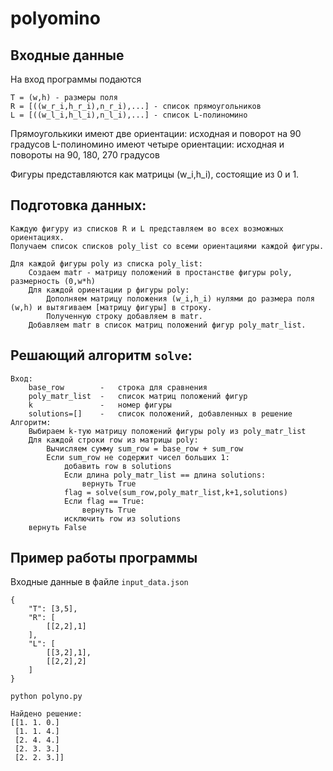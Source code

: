 # polyomino

## Входные данные
На вход программы подаются 
```
T = (w,h) - размеры поля
R = [((w_r_i,h_r_i),n_r_i),...] - список прямоугольников
L = [((w_l_i,h_l_i),n_l_i),...] - список L-полиномино
```
Прямоуголькики имеют две ориентации: исходная и поворот на 90 градусов
L-полиномино имеют четыре ориентации: исходная и повороты на 90, 180, 270 градусов

Фигуры представляются как матрицы (w_i,h_i), состоящие из 0 и 1.

## Подготовка данных:
```
Каждую фигуру из списков R и L представляем во всех возможных ориентациях. 
Получаем список списков poly_list со всеми ориентациями каждой фигуры.

Для каждой фигуры poly из списка poly_list:
    Создаем matr - матрицу положений в простанстве фигуры poly, размерность (0,w*h)
    Для каждой ориентации p фигуры poly:
        Дополняем матрицу положения (w_i,h_i) нулями до размера поля (w,h) и вытягиваем [матрицу фигуры] в строку.
        Полученную строку добавляем в matr.
    Добавляем matr в список матриц положений фигур poly_matr_list.
```

## Решающий алгоритм `solve`: 
```
Вход:
    base_row        -   строка для сравнения
    poly_matr_list  -   список матриц положений фигур
    k               -   номер фигуры
    solutions=[]    -   список положений, добавленных в решение
Алгоритм:
    Выбираем k-тую матрицу положений фигуры poly из poly_matr_list
    Для каждой строки row из матрицы poly:
        Вычисляем сумму sum_row = base_row + sum_row
        Если sum_row не содержит чисел больших 1:
            добавить row в solutions
            Если длина poly_matr_list == длина solutions:
                вернуть True
            flag = solve(sum_row,poly_matr_list,k+1,solutions)
            Если flag == True:
                вернуть True
            исключить row из solutions
    вернуть False
```


## Пример работы программы
Входные данные в файле `input_data.json`
```
{
    "T": [3,5],
    "R": [
        [[2,2],1]
    ],
    "L": [
        [[3,2],1],
        [[2,2],2]
    ]
}
```
```
python polyno.py
```
```
Найдено решение:
[[1. 1. 0.]
 [1. 1. 4.]
 [2. 4. 4.]
 [2. 3. 3.]
 [2. 2. 3.]]
```

